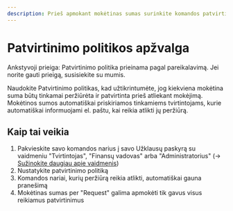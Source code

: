```yaml
---
description: Prieš apmokant mokėtinas sumas surinkite komandos patvirtinimus
---
```


# Patvirtinimo politikos apžvalga

Ankstyvoji prieiga: Patvirtinimo politika prieinama pagal pareikalavimą. Jei norite gauti prieigą, susisiekite su mumis.

Naudokite Patvirtinimo politikas, kad užtikrintumėte, jog kiekviena mokėtina suma būtų tinkamai peržiūrėta ir patvirtinta prieš atliekant mokėjimą. Mokėtinos sumos automatiškai priskiriamos tinkamiems tvirtintojams, kurie automatiškai informuojami el. paštu, kai reikia atlikti jų peržiūrą.

## Kaip tai veikia <a href="#h_fe40d46aaa" id="h_fe40d46aaa"></a>

1. Pakvieskite savo komandos narius į savo Užklausų paskyrą su vaidmeniu "Tvirtintojas", "Finansų vadovas" arba "Administratorius" (→ [Sužinokite daugiau apie vaidmenis](https://help.request.finance/en/articles/8622864-what-roles-are-available))
2. Nustatykite patvirtinimo politiką
3. Komandos nariai, kurių peržiūrą reikia atlikti, automatiškai gauna pranešimą
4. Mokėtinas sumas per "Request" galima apmokėti tik gavus visus reikiamus patvirtinimus
